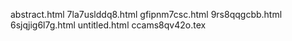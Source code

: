 abstract.html
7la7uslddq8.html
gfipnm7csc.html
9rs8qqgcbb.html
6sjqjig6l7g.html
untitled.html
ccams8qv42o.tex